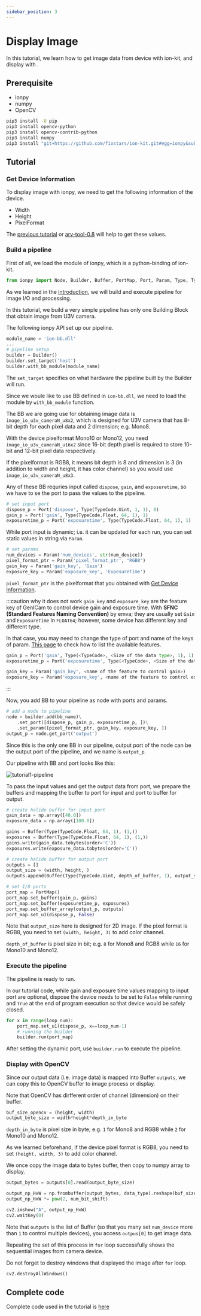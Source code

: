 ```yaml
---
sidebar_position: 3
---
```


# Display Image

In this tutorial, we learn how to get image data from device with ion-kit, and display with .

## Prerequisite

* ionpy 
* numpy
* OpenCV

```bash
pip3 install -U pip
pip3 install opencv-python
pip3 install opencv-contrib-python
pip3 install numpy
pip3 install "git+https://github.com/fixstars/ion-kit.git#egg=ionpy&subdirectory=python"
```

## Tutorial

### Get Device Information

To display image with ionpy, we need to get the following information of the device.

* Width
* Height
* PixelFormat

The [previous tutorial](obtain-device-info.md) or [arv-tool-0.8](../external/aravis/arv-tools.md) will help to get these values.

### Build a pipeline

First of all, we load the module of ionpy, which is a python-binding of ion-kit.

```python
from ionpy import Node, Builder, Buffer, PortMap, Port, Param, Type, TypeCode
```

As we learned in the [introduction](intro.mdx), we will build and execute pipeline for image I/O and processing.

In this tutorial, we build a very simple pipeline has only one Building Block that obtain image from U3V camera.

The following ionpy API set up our pipeline.

```python
module_name = 'ion-bb.dll'
...
# pipeline setup
builder = Builder()
builder.set_target('host')
builder.with_bb_module(module_name)
```

The `set_target` specifies on what hardware the pipeline built by the Builder will run. 

Since we woule like to use BB defined in `ion-bb.dll`, we need to load the module by `with_bb_module` function. 

The BB we are going use for obtaining image data is `image_io_u3v_cameraN_u8x2`, which is designed for U3V camera that has 8-bit depth for each pixel data and 2 dimension; e.g. Mono8.

With the device pixelformat Mono10 or Mono12, you need `image_io_u3v_cameraN_u16x2` since 16-bit depth pixel is required to store 10-bit and 12-bit pixel data respectively.

If the pixelformat is RGB8, it means bit depth is 8 and dimension is 3 (in addition to width and height, it has color channel) so you would use `image_io_u3v_cameraN_u8x3`.

Any of these BB requries input called `dispose`, `gain`, and `exposuretime`, so we have to se the port to pass the values to the pipeline.

```python
# set input port
dispose_p = Port('dispose', Type(TypeCode.Uint, 1, 1), 0)
gain_p = Port('gain', Type(TypeCode.Float, 64, 1), 1)
exposuretime_p = Port('exposuretime', Type(TypeCode.Float, 64, 1), 1)
```

While port input is dynamic; i.e. it can be updated for each run, you can set static values in string via `Param`. 

```python
# set params
num_devices = Param('num_devices', str(num_device))
pixel_format_ptr = Param('pixel_format_ptr', "RGB8")
gain_key = Param('gain_key', 'Gain')
exposure_key = Param('exposure_key', 'ExposureTime')
```

`pixel_format_ptr` is the pixelformat that you obtained with [Get Device Information](#get-device-information).


:::caution why it does not work
`gain_key` and `exposure_key` are the feature key of GenICam to control device gain and exposure time. With **SFNC (Standard Features Naming Convention)** by emva; they are usually set `Gain` and `ExposureTime` in `FLOAT64`; however, some device has different key and different type.

In that case, you may need to change the type of port and name of the keys of param. [This page](../external/aravis/arv-tools#list-the-available-genicam-features) to check how to list the available features.
```python
gain_p = Port('gain', Type(<TypeCode>, <Size of the data type>, 1), 1)
exposuretime_p = Port('exposuretime', Type(<TypeCode>, <Size of the data type>, 1), 1)

gain_key = Param('gain_key', <name of the feature to control gain>)
exposure_key = Param('exposure_key', <name of the feature to control exposure time>)
```
:::

Now, you add BB to your pipeline as node with ports and params.

```python
# add a node to pipeline
node = builder.add(bb_name)\
    .set_port([dispose_p, gain_p, exposuretime_p, ])\
    .set_param([pixel_format_ptr, gain_key, exposure_key, ])
output_p = node.get_port('output')
```

Since this is the only one BB in our pipeline, output port of the node can be the output port of the pipeline, and we name is `output_p`.

Our pipeline with BB and port looks like this:

![tutorial1-pipeline](./img/tutorial1-pipeline.png)

To pass the input values and get the output data from port, we prepare the buffers and mapping the buffer to port for input and port to buffer for output.

```python
# create halide buffer for input port
gain_data = np.array([48.0])
exposure_data = np.array([100.0])

gains = Buffer(Type(TypeCode.Float, 64, 1), (1,))
exposures = Buffer(Type(TypeCode.Float, 64, 1), (1,))
gains.write(gain_data.tobytes(order='C'))
exposures.write(exposure_data.tobytes(order='C'))

# create halide buffer for output port
outputs = []
output_size = (width, height, )
outputs.append(Buffer(Type(TypeCode.Uint, depth_of_buffer, 1), output_size))

# set I/O ports
port_map = PortMap()
port_map.set_buffer(gain_p, gains)
port_map.set_buffer(exposuretime_p, exposures)
port_map.set_buffer_array(output_p, outputs)
port_map.set_u1(dispose_p, False)
```

Note that `output_size` here is designed for 2D image. If the pixel format is RGB8, you need to set `(width, height, 3)` to add color channel.

`depth_of_buffer` is pixel size in bit; e.g. `8` for Mono8 and RGB8 while `16` for Mono10 and Mono12.

### Execute the pipeline

The pipeline is ready to run.

In our tutorial code, while gain and exposure time values mapping to input port are optional, dispose the device needs to be set to `False` while running and `True` at the end of program execution so that device would be safely closed.

```python
for x in range(loop_num):
    port_map.set_u1(dispose_p, x==loop_num-1)
    # running the builder
    builder.run(port_map)
```

After setting the dynamic port, use `builder.run` to execute the pipeline.

### Display with OpenCV

Since our output data (i.e. image data) is mapped into Buffer `outputs`, we can copy this to OpenCV buffer to image process or display.

Note that OpenCV has dirfferent order of channel (dimension) on their buffer.

```python
buf_size_opencv = (height, width)
output_byte_size = width*height*depth_in_byte
```
`depth_in_byte` is pixel size in byte; e.g. `1` for Mono8 and RGB8 while `2` for Mono10 and Mono12.

As we learned beforehand, if the device pixel format is RGB8, you need to set `(height, width, 3)` to add color channel.

We once copy the image data to bytes buffer, then copy to numpy array to display.

```python
output_bytes = outputs[0].read(output_byte_size) 

output_np_HxW = np.frombuffer(output_bytes, data_type).reshape(buf_size_opencv)
output_np_HxW *= pow(2, num_bit_shift)

cv2.imshow("A", output_np_HxW)
cv2.waitKey(0)
```

Note that `outputs` is the list of Buffer (so that you many set `num_device` more than `1` to control multiple devices), you access `outpus[0]` to get image data.

Repeating the set of this process in `for` loop successfully shows the sequential images from camera device. 

Do not forget to destroy windows that displayed the image after `for` loop.

```python
cv2.destroyAllWindows()
```

## Complete code

Complete code used in the tutorial is [here](https://github.com/Sensing-Dev/tutorials/blob/main/python/tutorial1_display.py)